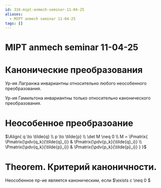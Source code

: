 ```yaml
---
id: 316-mipt-anmech-seminar-11-04-25
aliases:
  - MIPT anmech seminar 11-04-25
tags: []
---
```


# MIPT anmech seminar 11-04-25

# Канонические преобразования

Ур-ия Лагранжа инвариантны относительно любого неособенного преобразования.

Ур-ия Гамильтона инвариантны только относительно канонического преобразования.

# Неособенное преобразоание

$\Align{
q \to \tilde{q} \\
p \to \tilde{p} \\
\det M \neq 0 \\
M = \Pmatrix{
\Pmatrix{\pdv{q_k}{\tilde{q}_i}} & \Pmatrix{\pdv{p_k}{\tilde{q}_i}} \\
\Pmatrix{\pdv{q_k}{\tilde{p}_i}} & \Pmatrix{\pdv{p_k}{\tilde{p}_i}}
}
}$

# Theorem. Критерий каноничности.
Неособенное пр-ие является каноническим, если
$\exists c \neq 0 $

